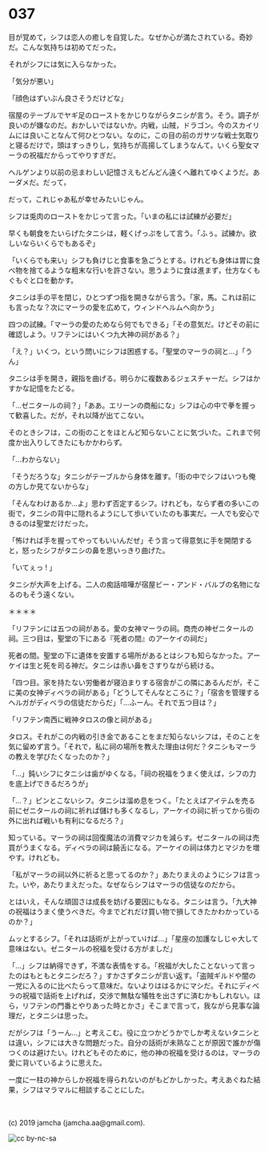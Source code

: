 

# 037

目が覚めて，シフは恋人の癒しを自覚した。なぜか心が満たされている。奇妙だ。こんな気持ちは初めてだった。

それがシフには気に入らなかった。

「気分が悪い」

「顔色はずいぶん良さそうだけどな」

宿屋のテーブルでヤギ足のローストをかじりながらタニシが言う。そう。調子が良いのが嫌なのだ。おかしいではないか。内戦，山賊，ドラゴン。今のスカイリムには良いことなんて何ひとつない。なのに，この目の前のガサツな戦士気取りと寝るだけで，頭はすっきりし，気持ちが高揚してしまうなんて。いくら聖女マーラの祝福だからってやりすぎだ。

ヘルゲンより以前の忌まわしい記憶さえもどんどん遠くへ離れてゆくようだ。あーダメだ。だって，

だって，これじゃあ私が幸せみたいじゃん。

シフは兎肉のローストをかじって言った。「いまの私には試練が必要だ」

早くも朝食をたいらげたタニシは，軽くげっぷをして言う。「ふぅ。試練か。欲しいならいくらでもあるぞ」

「いくらでも来い」シフも負けじと食事を急ごうとする。けれども身体は胃に食べ物を捨てるような粗末な行いを許さない。思うように食は進まず，仕方なくもぐもぐと口を動かす。

タニシは手の平を閉じ，ひとつずつ指を開きながら言う。「家，馬。これは前にも言ったな？次にマーラの愛を広めて，ウィンドヘルムへ向かう」

四つの試練。「マーラの愛のためなら何でもできる」「その意気だ。けどその前に確認しよう。リフテンにはいくつ九大神の祠がある？」

「え？」いくつ，という問いにシフは困惑する。「聖堂のマーラの祠と…」「うん」

タニシは手を開き，親指を曲げる。明らかに複数あるジェスチャーだ。シフはかすかな記憶をたどる。

「…ゼニタールの祠？」「ああ。エリーンの商船にな」シフは心の中で拳を握って歓喜した。だが，それ以降が出てこない。

そのときシフは，この街のことをほとんど知らないことに気づいた。これまで何度か出入りしてきたにもかかわらず。

「…わからない」

「そうだろうな」タニシがテーブルから身体を離す。「街の中でシフはいつも俺の方しか見てないからな」

「そんなわけあるか…よ」思わず否定するシフ。けれども，ならず者の多いこの街で，タニシの背中に隠れるようにして歩いていたのも事実だ。一人でも安心できるのは聖堂だけだった。

「怖ければ手を握ってやってもいいんだぜ」そう言って得意気に手を開閉すると，怒ったシフがタニシの鼻を思いっきり曲げた。

「いてぇっ ! 」

タニシが大声を上げる。二人の痴話喧嘩が宿屋ビー・アンド・バルブの名物になるのもそう遠くない。

＊＊＊＊

「リフテンには五つの祠がある。愛の女神マーラの祠。商売の神ゼニタールの祠。三つ目は，聖堂の下にある『死者の間』のアーケイの祠だ」

死者の間。聖堂の下に遺体を安置する場所があるとはシフも知らなかった。アーケイは生と死を司る神だ。タニシは赤い鼻をさすりながら続ける。

「四つ目。家を持たない労働者が寝泊まりする宿舎がこの隣にあるんだが，そこに美の女神ディベラの祠がある」「どうしてそんなところに？」「宿舎を管理するヘルガがディベラの信徒だからだ」「…ふーん。それで五つ目は？」

「リフテン南西に戦神タロスの像と祠がある」

タロス。それがこの内戦の引き金であることをまだ知らないシフは，そのことを気に留めず言う。「それで，私に祠の場所を教えた理由は何だ？タニシもマーラの教えを学びたくなったのか？」

「…」鈍いシフにタニシは歯がゆくなる。「祠の祝福をうまく使えば，シフの力を底上げできるだろうが」

「…？」ピンとこないシフ。タニシは溜め息をつく。「たとえばアイテムを売る前にゼニタールの祠に祈れば儲けも多くなるし，アーケイの祠に祈ってから街の外に出れば戦いも有利になるだろ？」

知っている。マーラの祠は回復魔法の消費マジカを減らす。ゼニタールの祠は売買がうまくなる。ディベラの祠は饒舌になる。アーケイの祠は体力とマジカを増やす。けれども。

「私がマーラの祠以外に祈ると思ってるのか？」あたりまえのようにシフは言った。いや，あたりまえだった。なぜならシフはマーラの信徒なのだから。

とはいえ，そんな頑固さは成長を妨げる要因にもなる。タニシは言う。「九大神の祝福はうまく使うべきだ。今までどれだけ買い物で損してきたかわかっているのか？」

ムッとするシフ。「それは話術が上がっていけば…」「星座の加護なしじゃ大して意味はない。ゼニタールの祝福を受ける方がましだ」

「…」シフは納得できず，不満な表情をする。「祝福が大したことないって言ったのはもともとタニシだろ？」すかさずタニシが言い返す。「盗賊ギルドや闇の一党に入るのに比べたらって意味だ。ないよりははるかにマシだ。それにディベラの祝福で話術を上げれば，交渉で無駄な犠牲を出さずに済むかもしれない。ほら，リフテンの門番とやりあった時とかさ」そこまで言って，我ながら見事な論理だ，とタニシは思った。

だがシフは「うーん…」と考えこむ。役に立つかどうかでしか考えないタニシとは違い，シフには大きな問題だった。自分の話術が未熟なことが原因で誰かが傷つくのは避けたい。けれどもそのために，他の神の祝福を受けるのは，マーラの愛に背いているように思えた。

一度に一柱の神からしか祝福を得られないのがもどかしかった。考えあぐねた結果，シフはマラマルに相談することにした。

<br>
<br>
(c) 2019 jamcha (jamcha.aa@gmail.com).

![cc by-nc-sa](https://i.creativecommons.org/l/by-nc-sa/4.0/88x31.png)

